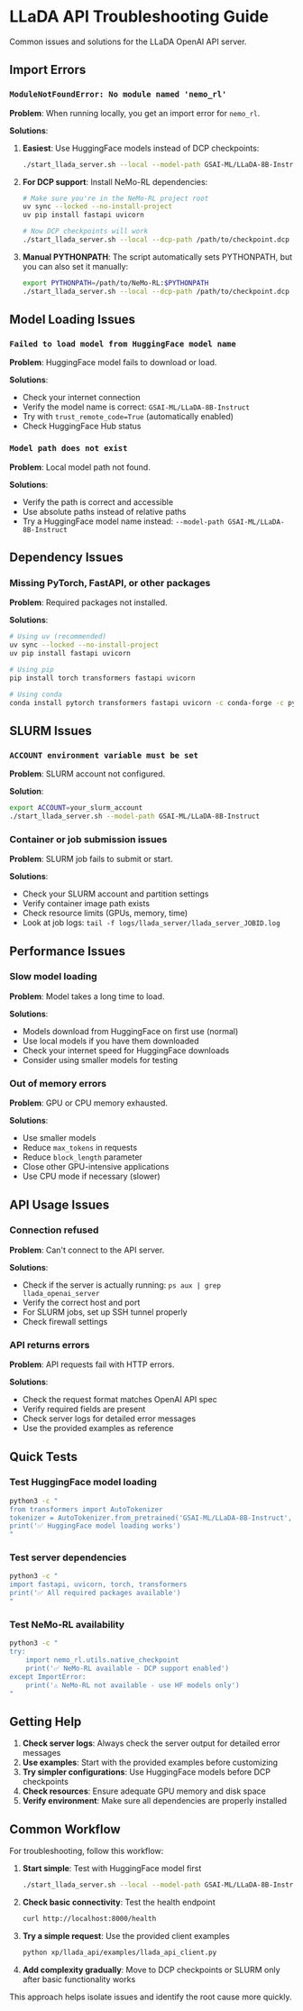 # LLaDA API Troubleshooting Guide

Common issues and solutions for the LLaDA OpenAI API server.

## Import Errors

### `ModuleNotFoundError: No module named 'nemo_rl'`

**Problem**: When running locally, you get an import error for `nemo_rl`.

**Solutions**:

1. **Easiest**: Use HuggingFace models instead of DCP checkpoints:
   ```bash
   ./start_llada_server.sh --local --model-path GSAI-ML/LLaDA-8B-Instruct
   ```

2. **For DCP support**: Install NeMo-RL dependencies:
   ```bash
   # Make sure you're in the NeMo-RL project root
   uv sync --locked --no-install-project
   uv pip install fastapi uvicorn
   
   # Now DCP checkpoints will work
   ./start_llada_server.sh --local --dcp-path /path/to/checkpoint.dcp
   ```

3. **Manual PYTHONPATH**: The script automatically sets PYTHONPATH, but you can also set it manually:
   ```bash
   export PYTHONPATH=/path/to/NeMo-RL:$PYTHONPATH
   ./start_llada_server.sh --local --dcp-path /path/to/checkpoint.dcp
   ```

## Model Loading Issues

### `Failed to load model from HuggingFace model name`

**Problem**: HuggingFace model fails to download or load.

**Solutions**:
- Check your internet connection
- Verify the model name is correct: `GSAI-ML/LLaDA-8B-Instruct`
- Try with `trust_remote_code=True` (automatically enabled)
- Check HuggingFace Hub status

### `Model path does not exist`

**Problem**: Local model path not found.

**Solutions**:
- Verify the path is correct and accessible
- Use absolute paths instead of relative paths
- Try a HuggingFace model name instead: `--model-path GSAI-ML/LLaDA-8B-Instruct`

## Dependency Issues

### Missing PyTorch, FastAPI, or other packages

**Problem**: Required packages not installed.

**Solutions**:
```bash
# Using uv (recommended)
uv sync --locked --no-install-project
uv pip install fastapi uvicorn

# Using pip
pip install torch transformers fastapi uvicorn

# Using conda
conda install pytorch transformers fastapi uvicorn -c conda-forge -c pytorch
```

## SLURM Issues

### `ACCOUNT environment variable must be set`

**Problem**: SLURM account not configured.

**Solution**:
```bash
export ACCOUNT=your_slurm_account
./start_llada_server.sh --model-path GSAI-ML/LLaDA-8B-Instruct
```

### Container or job submission issues

**Problem**: SLURM job fails to submit or start.

**Solutions**:
- Check your SLURM account and partition settings
- Verify container image path exists
- Check resource limits (GPUs, memory, time)
- Look at job logs: `tail -f logs/llada_server/llada_server_JOBID.log`

## Performance Issues

### Slow model loading

**Problem**: Model takes a long time to load.

**Solutions**:
- Models download from HuggingFace on first use (normal)
- Use local models if you have them downloaded
- Check your internet speed for HuggingFace downloads
- Consider using smaller models for testing

### Out of memory errors

**Problem**: GPU or CPU memory exhausted.

**Solutions**:
- Use smaller models
- Reduce `max_tokens` in requests
- Reduce `block_length` parameter
- Close other GPU-intensive applications
- Use CPU mode if necessary (slower)

## API Usage Issues

### Connection refused

**Problem**: Can't connect to the API server.

**Solutions**:
- Check if the server is actually running: `ps aux | grep llada_openai_server`
- Verify the correct host and port
- For SLURM jobs, set up SSH tunnel properly
- Check firewall settings

### API returns errors

**Problem**: API requests fail with HTTP errors.

**Solutions**:
- Check the request format matches OpenAI API spec
- Verify required fields are present
- Check server logs for detailed error messages
- Use the provided examples as reference

## Quick Tests

### Test HuggingFace model loading
```bash
python3 -c "
from transformers import AutoTokenizer
tokenizer = AutoTokenizer.from_pretrained('GSAI-ML/LLaDA-8B-Instruct', trust_remote_code=True)
print('✅ HuggingFace model loading works')
"
```

### Test server dependencies
```bash
python3 -c "
import fastapi, uvicorn, torch, transformers
print('✅ All required packages available')
"
```

### Test NeMo-RL availability
```bash
python3 -c "
try:
    import nemo_rl.utils.native_checkpoint
    print('✅ NeMo-RL available - DCP support enabled')
except ImportError:
    print('⚠️ NeMo-RL not available - use HF models only')
"
```

## Getting Help

1. **Check server logs**: Always check the server output for detailed error messages
2. **Use examples**: Start with the provided examples before customizing
3. **Try simpler configurations**: Use HuggingFace models before DCP checkpoints
4. **Check resources**: Ensure adequate GPU memory and disk space
5. **Verify environment**: Make sure all dependencies are properly installed

## Common Workflow

For troubleshooting, follow this workflow:

1. **Start simple**: Test with HuggingFace model first
   ```bash
   ./start_llada_server.sh --local --model-path GSAI-ML/LLaDA-8B-Instruct
   ```

2. **Check basic connectivity**: Test the health endpoint
   ```bash
   curl http://localhost:8000/health
   ```

3. **Try a simple request**: Use the provided client examples
   ```bash
   python xp/llada_api/examples/llada_api_client.py
   ```

4. **Add complexity gradually**: Move to DCP checkpoints or SLURM only after basic functionality works

This approach helps isolate issues and identify the root cause more quickly.

